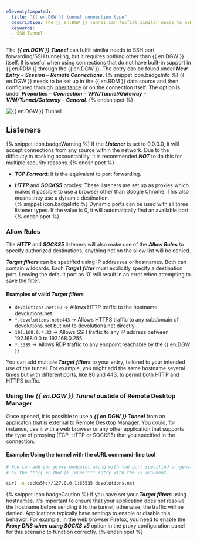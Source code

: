 ```yaml
---
eleventyComputed:
  title: "{{ en.DGW }} tunnel connection type"
  description: The {{ en.DGW }} Tunnel can fulfill similar needs to SSH port forwarding/SSH tunneling, but it requires nothing other than {{ en.DGW }} itself.
  keywords:
  - SSH Tunnel
---
```

The ***{{ en.DGW }} Tunnel*** can fulfill similar needs to SSH port forwarding/SSH tunneling, but it requires nothing other than {{ en.DGW }} itself. It is useful when using connections that do not have built-in support in {{ en.RDM }} through the {{ en.DGW }}. The entry can be found under ***New Entry*** – ***Session*** – ***Remote Connections***.
{% snippet icon.badgeInfo %}
{{ en.DGW }} needs to be set up in the {{ en.RDM }} data source and then configured through [inheritance](/kb/remote-desktop-manager/knowledge-base/inheritance/) or on the connection itself. The option is under ***Properties*** – ***Connection*** – ***VPN/Tunnel/Gateway*** – ***VPN/Tunnel/Gateway*** – ***General***.
{% endsnippet %}  

![{{ en.DGW }} Tunnel](https://webdevolutions.azureedge.net/docs/en/kb/KB0116.png)  
## Listeners
{% snippet icon.badgeWarning %}
If the ***Listener*** is set to 0.0.0.0, it will accept connections from any source within the network. Due to the difficulty in tracking accountability, it is recommended ***NOT*** to do this for multiple security reasons.
{% endsnippet %}  

* ***TCP Forward***: It is the equivalent to port forwarding.

* ***HTTP*** and ***SOCKS5*** proxies: These listeners are set up as proxies which makes it possible to use a browser other than Google Chrome. This also means they use a dynamic destination.  
{% snippet icon.badgeInfo %}
Dynamic ports can be used with all three listener types. If the value is 0, it will automatically find an available port.
{% endsnippet %}  

### Allow Rules
The ***HTTP*** and ***SOCKS5*** listeners will also make use of the ***Allow Rules*** to specify authorized destinations, anything not on the allow list will be denied.

***Target filters*** can be specified using IP addresses or hostnames. Both can contain wildcards. Each ***Target filter*** must explicitly specify a destination port. Leaving the default port as '0' will result in an error when attempting to save the filter.

#### Examples of valid ***Target filters***

* `devolutions.net:80`    &rarr; Allows HTTP traffic to the hostname devolutions.net
* `*.devolutions.net:443` &rarr; Allows HTTPS traffic to any subdomain of devolutions.net but not to devolutions.net directly
* `192.168.0.*:22`        &rarr; Allows SSH traffic to any IP address between 192.168.0.0 to 192.168.0.255
* `*:3389`                &rarr; Allows RDP traffic to any endpoint reachable by the {{ en.DGW }}

You can add multiple ***Target filters*** to your entry, tailored to your intended use of the tunnel. For example, you might add the same hostname several times but with different ports, like 80 and 443, to permit both HTTP and HTTPS traffic.


### Using the ***{{ en.DGW }} Tunnel*** oustide of Remote Desktop Manager

Once opened, it is possible to use a ***{{ en.DGW }} Tunnel*** from an applicaton that is external to Remote Desktop Manager. You could, for instance, use it with a web browser or any other application that supports the type of proxying (TCP, HTTP or SOCKS5) that you specified in the connection.

#### Example: Using the tunnel with the cURL command-line tool

```sh
# You can add you proxy endpoint along with the port specified or generated 
# by the ***{{ en.DGW }} Tunnel*** entry with the -x argument.

curl -x socks5h://127.0.0.1:65535 devolutions.net
```

{% snippet icon.badgeCaution %}
If you have set your ***Target filters*** using hostnames, it's important to ensure that your application does not resolve the hostname before sending it to the tunnel; otherwise, the traffic will be denied. Applications typically have settings to enable or disable this behavior. For example, in the web browser Firefox, you need to enable the ***Proxy DNS when using SOCKS v5*** option in the proxy configuration panel for this scenario to function correctly.
{% endsnippet %}
